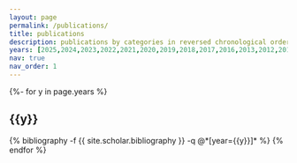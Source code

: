 ```yaml
---
layout: page
permalink: /publications/
title: publications
description: publications by categories in reversed chronological order. generated by jekyll-scholar.
years: [2025,2024,2023,2022,2021,2020,2019,2018,2017,2016,2013,2012,2010]
nav: true
nav_order: 1
---
```

<!-- _pages/publications.md -->
<div class="publications">

{%- for y in page.years %}
  <h2 class="year">{{y}}</h2>
  {% bibliography -f {{ site.scholar.bibliography }} -q @*[year={{y}}]* %}
{% endfor %}

</div>
